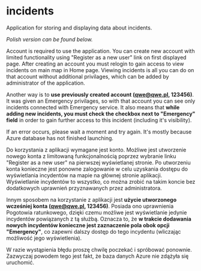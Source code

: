 # incidents
Application for storing and displaying data about incidents. 

*Polish version can be found below.*

Account is required to use the application. You can create new account with limited functionality using "Register as a new user" link on first displayed page. After creating an account you must relogin to gain access to view incidents on main map in Home page. Viewing incidents is all you can do on that account without additional privilages, which can be added by administrator of the application.

Another way is to **use previously created account (qwe@qwe.pl, 123456)**. It was given an Emergency privilages, so with that account you can see only incidents connected with Emergency service. It also means that **while adding new incidents, you must check the checkbox next to "Emergency" field** in order to gain further access to this incident (including it's visibility). 

If an error occurs, please wait a moment and try again. It's mostly because Azure database has not finished launching.

Do korzystania z aplikacji wymagane jest konto. Możliwe jest utworzenie nowego konta z limitowaną funkcjonalnością poprzez wybranie linku "Register as a new user" na pierwszej wyświetlanej stronie. Po utworzeniu konta konieczne jest ponowne zalogowanie w celu uzyskania dostępu do wyświetlania incydentów na mapie na głównej stronie aplikacji. Wyświetlanie incydentów to wszystko, co można zrobić na takim koncie bez dodatkowych uprawnień przyznawanych przez administratora.

Innym sposobem na korzystanie z aplikacji jest **użycie utworzonego wcześniej konta (qwe@qwe.pl, 123456)**. Posiada ono uprawnienia Pogotowia ratunkowego, dzięki czemu możliwe jest wyświetlanie jedynie incydentów powiązanych z tą służbą. Oznacza to, że **w trakcie dodawania nowych incydentów konieczne jest zaznaczenie pola obok opcji "Emergency"**, co zapewni dalszy dostęp do tego incydentu (wliczając możliwość jego wyświetlenia).

W razie wystąpienia błędu proszę chwilę poczekać i spróbować ponownie. Zazwyczaj powodem tego jest fakt, że baza danych Azure nie zdążyła się uruchomić.
